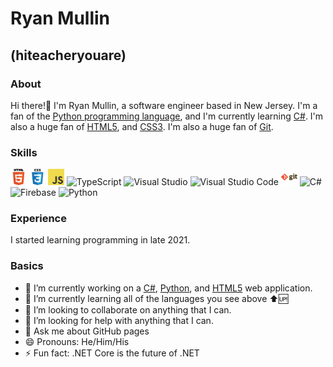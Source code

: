 # Ryan Mullin 
## (hiteacheryouare)

### About
Hi there!👋 I'm Ryan Mullin, a software engineer based in New Jersey. I'm a fan of the [Python programming language](https://www.python.org/), and I'm currently learning [C#](https://dotnet.microsoft.com/en-us/languages/csharp). I'm also a huge fan of [HTML5](https://www.w3.org/TR/html5/), and [CSS3](https://www.w3.org/Style/CSS/). I'm also a huge fan of [Git](https://git-scm.com/).

### Skills

<img alt="HTML5" width="26px" src="https://raw.githubusercontent.com/github/explore/80688e429a7d4ef2fca1e82350fe8e3517d3494d/topics/html/html.png" />
<img alt="CSS3" width="26px" src="https://raw.githubusercontent.com/github/explore/80688e429a7d4ef2fca1e82350fe8e3517d3494d/topics/css/css.png" />
<img alt="JavaScript" width="26px" src="https://raw.githubusercontent.com/github/explore/80688e429a7d4ef2fca1e82350fe8e3517d3494d/topics/javascript/javascript.png" />
<img alt="TypeScript" width="26px" src="https://codingthesmartway.com/wp-content/uploads/2017/12/logo_typescript.png">
<img alt="Visual Studio" width="26px" src="https://visualstudio.microsoft.com/wp-content/uploads/2021/10/Product-Icon.svg" />
<img alt="Visual Studio Code" width="26px" src="https://visualstudio.microsoft.com/wp-content/uploads/2019/09/vs-code-responsive-01-1.png" />
<img alt="Git" width="26px" src="https://raw.githubusercontent.com/github/explore/80688e429a7d4ef2fca1e82350fe8e3517d3494d/topics/git/git.png" />
<img alt="C#" width="26px" src="https://seeklogo.com/images/C/c-sharp-c-logo-02F17714BA-seeklogo.com.png" />
<img alt="Firebase" width="26px" src="https://www.gstatic.com/devrel-devsite/prod/v0cb51633d618abe46a66cb213829eebf08ffc674824d203cafddde748d2d407e/firebase/images/lockup.png" />
<img alt="Python" width="26px" src="https://www.python.org/static/opengraph-icon-200x200.png" />


### Experience

I started learning programming in late 2021.

### Basics
- 🔭 I’m currently working on a [C#](https://dotnet.microsoft.com/en-us/languages/csharp), [Python](https://www.python.org/), and [HTML5](https://www.w3.org/TR/html5/) web application.
- 🌱 I’m currently learning all of the languages you see above ⬆🆙
- 👯 I’m looking to collaborate on anything that I can.
- 🤔 I’m looking for help with anything that I can.
- 💬 Ask me about GitHub pages
- 😄 Pronouns: He/Him/His
- ⚡ Fun fact: .NET Core is the future of .NET


<!--
**hiteacheryouare/hiteacheryouare** is a ✨ _special_ ✨ repository because its `README.md` (this file) appears on your GitHub profile.

Here are some ideas to get you started:

- 🔭 I’m currently working on ...
- 🌱 I’m currently learning ...
- 👯 I’m looking to collaborate on ...
- 🤔 I’m looking for help with ...
- 💬 Ask me about ...
- 📫 How to reach me: ...
- 😄 Pronouns: ...
- ⚡ Fun fact: ...
-->
